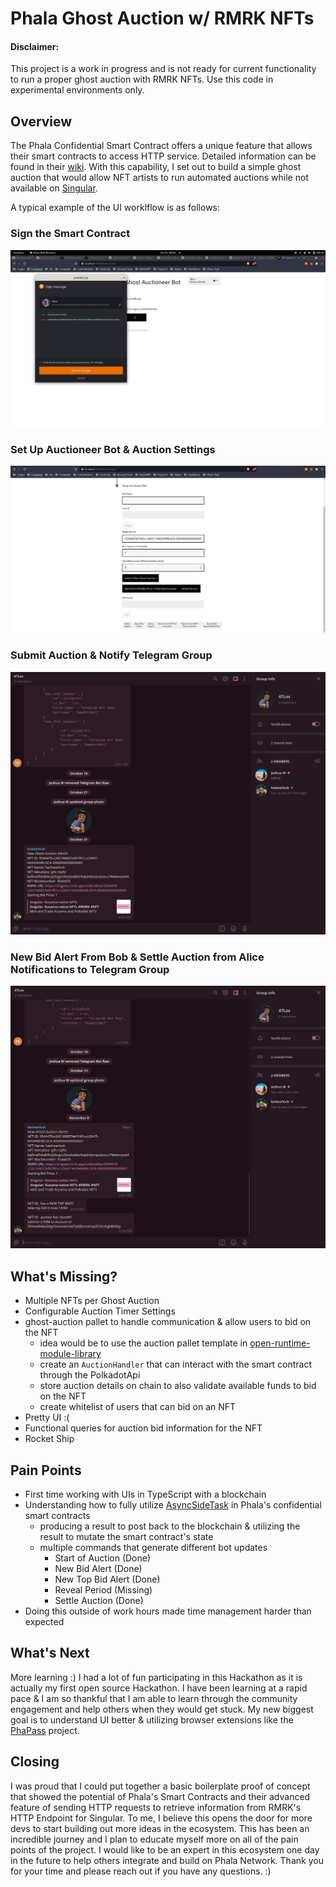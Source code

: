# Phala Ghost Auction w/ RMRK NFTs
#### Disclaimer: 
This project is a work in progress and is not ready for current functionality to run a proper ghost auction with RMRK NFTs. Use this code in experimental environments only.

## Overview
The Phala Confidential Smart Contract offers a unique feature that allows their smart contracts to access HTTP service. Detailed information can be found in their [wiki](https://wiki.phala.network/en-us/docs/developer/your-first-confidential-contract/#advanced-feature-access-http-service-in-confidential-contracts). With this capability, I set out to build a simple ghost auction that would allow NFT artists to run automated auctions while not available on [Singular](https://singular.rmrk.app/). 

A typical example of the UI worklflow is as follows:
### Sign the Smart Contract
![](docs/static/ghost-auction/pha-ghost-auction-sign-cert.png)

### Set Up Auctioneer Bot & Auction Settings
![](docs/static/ghost-auction/pha-ghost-auction-bot-setup.png)

### Submit Auction & Notify Telegram Group
![](docs/static/ghost-auction/pha-ghost-auction-botwarlock.png)

### New Bid Alert From Bob & Settle Auction from Alice Notifications to Telegram Group
![](docs/static/ghost-auction/pha-ghost-auction-update.png)

## What's Missing?
- Multiple NFTs per Ghost Auction
- Configurable Auction Timer Settings
- ghost-auction pallet to handle communication & allow users to bid on the NFT
  - idea would be to use the auction pallet template in [open-runtime-module-library](https://github.com/open-web3-stack/open-runtime-module-library/blob/master/auction/src/lib.rs)
  - create an `AuctionHandler` that can interact with the smart contract through the PolkadotApi
  - store auction details on chain to also validate available funds to bid on the NFT
  - create whitelist of users that can bid on an NFT
- Pretty UI :(
- Functional queries for auction bid information for the NFT
- Rocket Ship

## Pain Points
- First time working with UIs in TypeScript with a blockchain
- Understanding how to fully utilize [AsyncSideTask](https://rust-lang.github.io/async-book/01_getting_started/01_chapter.html) in Phala's confidential smart contracts
  - producing a result to post back to the blockchain & utilizing the result to mutate the smart contract's state
  - multiple commands that generate different bot updates
    - Start of Auction (Done)
    - New Bid Alert (Done)
    - New Top Bid Alert (Done)
    - Reveal Period (Missing)
    - Settle Auction (Done)
- Doing this outside of work hours made time management harder than expected

## What's Next
More learning :) I had a lot of fun participating in this Hackathon as it is actually my first open source Hackathon. I have been learning at a rapid pace & I am so thankful that I am able to learn through the community engagement and help others when they would get stuck. My new biggest goal is to understand UI better & utilizing browser extensions like the [PhaPass](https://github.com/LaurentTrk/phapass) project.

## Closing
I was proud that I could put together a basic boilerplate proof of concept that showed the potential of Phala's Smart Contracts and their advanced feature of sending HTTP requests to retrieve information from RMRK's HTTP Endpoint for Singular. To me, I believe this opens the door for more devs to start building out more ideas in the ecosystem. This has been an incredible journey and I plan to educate myself more on all of the pain points of the project. I would like to be an expert in this ecosystem one day in the future to help others integrate and build on Phala Network. Thank you for your time and please reach out if you have any questions. :)
